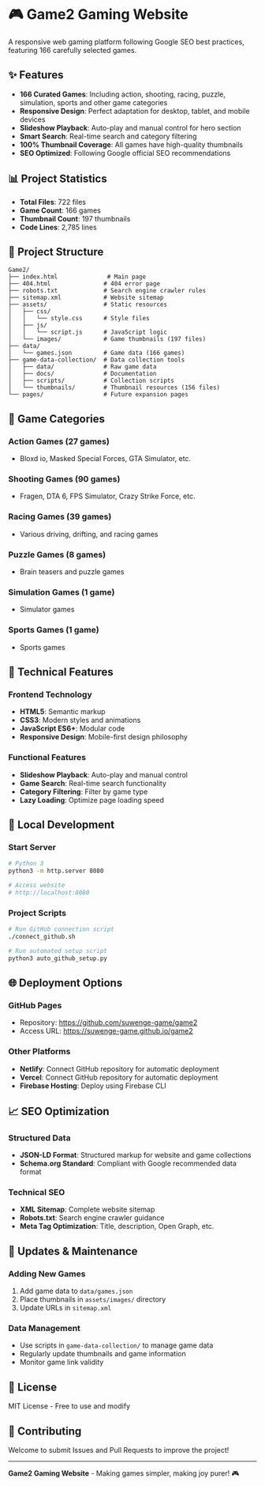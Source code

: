 # 🎮 Game2 Gaming Website

A responsive web gaming platform following Google SEO best practices, featuring 166 carefully selected games.

## ✨ Features

- **166 Curated Games**: Including action, shooting, racing, puzzle, simulation, sports and other game categories
- **Responsive Design**: Perfect adaptation for desktop, tablet, and mobile devices
- **Slideshow Playback**: Auto-play and manual control for hero section
- **Smart Search**: Real-time search and category filtering
- **100% Thumbnail Coverage**: All games have high-quality thumbnails
- **SEO Optimized**: Following Google official SEO recommendations

## 📊 Project Statistics

- **Total Files**: 722 files
- **Game Count**: 166 games
- **Thumbnail Count**: 197 thumbnails
- **Code Lines**: 2,785 lines

## 📁 Project Structure

```
Game2/
├── index.html              # Main page
├── 404.html               # 404 error page
├── robots.txt             # Search engine crawler rules
├── sitemap.xml            # Website sitemap
├── assets/                # Static resources
│   ├── css/
│   │   └── style.css      # Style files
│   ├── js/
│   │   └── script.js      # JavaScript logic
│   └── images/            # Game thumbnails (197 files)
├── data/
│   └── games.json         # Game data (166 games)
├── game-data-collection/  # Data collection tools
│   ├── data/              # Raw game data
│   ├── docs/              # Documentation
│   ├── scripts/           # Collection scripts
│   └── thumbnails/        # Thumbnail resources (156 files)
└── pages/                 # Future expansion pages
```

## 🎯 Game Categories

### Action Games (27 games)
- Bloxd io, Masked Special Forces, GTA Simulator, etc.

### Shooting Games (90 games)
- Fragen, DTA 6, FPS Simulator, Crazy Strike Force, etc.

### Racing Games (39 games)
- Various driving, drifting, and racing games

### Puzzle Games (8 games)
- Brain teasers and puzzle games

### Simulation Games (1 game)
- Simulator games

### Sports Games (1 game)
- Sports games

## 🚀 Technical Features

### Frontend Technology
- **HTML5**: Semantic markup
- **CSS3**: Modern styles and animations
- **JavaScript ES6+**: Modular code
- **Responsive Design**: Mobile-first design philosophy

### Functional Features
- **Slideshow Playback**: Auto-play and manual control
- **Game Search**: Real-time search functionality
- **Category Filtering**: Filter by game type
- **Lazy Loading**: Optimize page loading speed

## 🔧 Local Development

### Start Server
```bash
# Python 3
python3 -m http.server 8080

# Access website
# http://localhost:8080
```

### Project Scripts
```bash
# Run GitHub connection script
./connect_github.sh

# Run automated setup script
python3 auto_github_setup.py
```

## 🌐 Deployment Options

### GitHub Pages
- Repository: https://github.com/suwenge-game/game2
- Access URL: https://suwenge-game.github.io/game2

### Other Platforms
- **Netlify**: Connect GitHub repository for automatic deployment
- **Vercel**: Connect GitHub repository for automatic deployment
- **Firebase Hosting**: Deploy using Firebase CLI

## 📈 SEO Optimization

### Structured Data
- **JSON-LD Format**: Structured markup for website and game collections
- **Schema.org Standard**: Compliant with Google recommended data format

### Technical SEO
- **XML Sitemap**: Complete website sitemap
- **Robots.txt**: Search engine crawler guidance
- **Meta Tag Optimization**: Title, description, Open Graph, etc.

## 🔄 Updates & Maintenance

### Adding New Games
1. Add game data to `data/games.json`
2. Place thumbnails in `assets/images/` directory
3. Update URLs in `sitemap.xml`

### Data Management
- Use scripts in `game-data-collection/` to manage game data
- Regularly update thumbnails and game information
- Monitor game link validity

## 📄 License

MIT License - Free to use and modify

## 🤝 Contributing

Welcome to submit Issues and Pull Requests to improve the project!

---

**Game2 Gaming Website** - Making games simpler, making joy purer! 🎮
